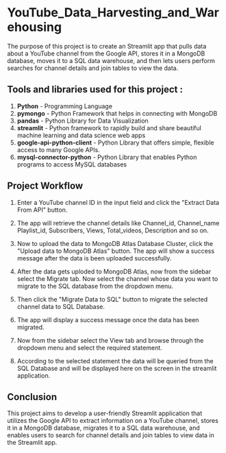 # YouTube_Data_Harvesting_and_Warehousing

The purpose of this project is to create an Streamlit app that pulls data about a YouTube channel from the Google API, stores it in a MongoDB database, moves it to a SQL data warehouse, and then lets users perform searches for channel details and join tables to view the data.


## Tools and libraries used for this project :
1. **Python** - Programming Language
2. **pymongo** - Python Framework that helps in connecting with MongoDB
3. **pandas** - Python Library for Data Visualization
4. **streamlit** - Python framework to rapidly build and share beautiful machine learning and data science web apps
5. **google-api-python-client** - Python Library that offers simple, flexible access to many Google APIs.
6. **mysql-connector-python** - Python Library that enables Python programs to access MySQL databases


## Project Workflow
1. Enter a YouTube channel ID in the input field and click the "Extract Data From API" button.
   
2. The app will retrieve the channel details like  Channel_id, Channel_name Playlist_id, Subscribers, Views, Total_videos, Description and so on.

3. Now to upload the data to MongoDB Atlas Database Cluster, click the "Upload data to MongoDB Atlas" button. The app will show a success message after the data is been uploaded successfully.
   
4. After the data gets uploded to MongoDB Atlas, now from the sidebar select the Migrate tab.  Now select the channel whose data you want to migrate to the SQL database from the dropdown menu.
   
5. Then click the "Migrate Data to SQL" button to migrate the selected channel data to SQL Database.

6. The app will display a success message once the data has been migrated.
   
7. Now from the sidebar select the View tab and browse through the dropdown menu and select the required statement.
    
8. According to the selected statement the data will be queried from the SQL Database  and will be displayed here on the screen in the streamlit application.

## Conclusion
This project aims to develop a user-friendly Streamlit application that utilizes the Google API to extract information on a YouTube channel, stores it in a MongoDB database, migrates it to a SQL data warehouse, and enables users to search for channel details and join tables to view data in the Streamlit app.
